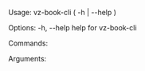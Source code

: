 Usage:
    vz-book-cli ( -h | --help )

Options:
    -h, --help              help for vz-book-cli

Commands:

Arguments:
